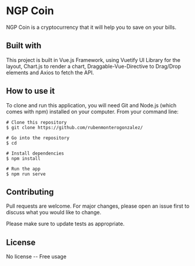 # NGP Coin

NGP Coin is a cryptocurrency that it will help you to save on your bills.

## Built with
This project is built in Vue.js Framework, using Vuetify UI Library for the layout, Chart.js to render a chart, Draggable-Vue-Directive to Drag/Drop elements and Axios to fetch the API.

## How to use it

To clone and run this application, you will need Git and Node.js (which comes with npm) installed on your computer. From your command line:

```
# Clone this repository
$ git clone https://github.com/rubenmonterogonzalez/

# Go into the repository
$ cd 

# Install dependencies
$ npm install 

# Run the app
$ npm run serve
```

## Contributing
Pull requests are welcome. For major changes, please open an issue first to discuss what you would like to change.

Please make sure to update tests as appropriate.

## License
No license -- Free usage